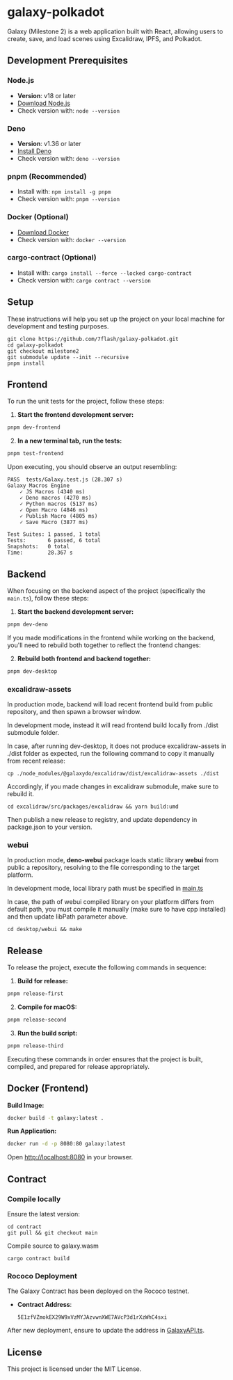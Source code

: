 # galaxy-polkadot

Galaxy (Milestone 2) is a web application built with React, allowing users to create, save, and load scenes using Excalidraw, IPFS, and Polkadot.

## Development Prerequisites

### Node.js
- **Version**: v18 or later
- [Download Node.js](https://nodejs.org/)
- Check version with: `node --version`

### Deno
- **Version**: v1.36 or later
- [Install Deno](https://docs.deno.com/runtime/manual/getting_started/installation)
- Check version with: `deno --version`

### pnpm (Recommended)
- Install with: `npm install -g pnpm`
- Check version with: `pnpm --version`

### Docker (Optional)
- [Download Docker](https://www.docker.com/)
- Check version with: `docker --version`

### cargo-contract (Optional)
- Install with: `cargo install --force --locked cargo-contract`
- Check version with: `cargo contract --version`

## Setup

These instructions will help you set up the project on your local machine for development and testing purposes.

```
git clone https://github.com/7flash/galaxy-polkadot.git
cd galaxy-polkadot
git checkout milestone2
git submodule update --init --recursive
pnpm install
```

## Frontend

To run the unit tests for the project, follow these steps:

1. **Start the frontend development server:**

```bash
pnpm dev-frontend
```

2. **In a new terminal tab, run the tests:**

```bash
pnpm test-frontend
```

Upon executing, you should observe an output resembling:

```
PASS  tests/Galaxy.test.js (28.307 s)
Galaxy Macros Engine
    ✓ JS Macros (4340 ms)
    ✓ Deno macros (4270 ms)
    ✓ Python macros (5137 ms)
    ✓ Open Macro (4846 ms)
    ✓ Publish Macro (4805 ms)
    ✓ Save Macro (3877 ms)

Test Suites: 1 passed, 1 total
Tests:       6 passed, 6 total
Snapshots:   0 total
Time:        28.367 s
```

## Backend

When focusing on the backend aspect of the project (specifically the `main.ts`), follow these steps:

1. **Start the backend development server:**

```bash
pnpm dev-deno
```

If you made modifications in the frontend while working on the backend, you'll need to rebuild both together to reflect the frontend changes:

2. **Rebuild both frontend and backend together:**

```bash
pnpm dev-desktop
```

### excalidraw-assets

In production mode, backend will load recent frontend build from public repository, and then spawn a browser window.

In development mode, instead it will read frontend build locally from ./dist submodule folder.

In case, after running dev-desktop, it does not produce excalidraw-assets in ./dist folder as expected, run the following command to copy it manually from recent release:

```
cp ./node_modules/@galaxydo/excalidraw/dist/excalidraw-assets ./dist
```

Accordingly, if you made changes in excalidraw submodule, make sure to rebuild it.

```
cd excalidraw/src/packages/excalidraw && yarn build:umd
```

Then publish a new release to registry, and update dependency in package.json to your version.

### webui

In production mode, **deno-webui** package loads static library **webui** from public a repository, resolving to the file corresponding to the target platform.

In development mode, local library path must be specified in [main.ts](https://github.com/7flash/galaxy-desktop-app/blob/9763b504caf094f1f4000300185c9594a05b560e/main.ts#L8)

In case, the path of webui compiled library on your platform differs from default path, you must compile it manually (make sure to have cpp installed) and then update libPath parameter above.

```
cd desktop/webui && make
```

## Release

To release the project, execute the following commands in sequence:

1. **Build for release:**

```bash
pnpm release-first
```

2. **Compile for macOS:**

```bash
pnpm release-second
```

3. **Run the build script:**

```bash
pnpm release-third
```

Executing these commands in order ensures that the project is built, compiled, and prepared for release appropriately.

## Docker (Frontend)

**Build Image:**
```bash
docker build -t galaxy:latest .
```

**Run Application:**
```bash
docker run -d -p 8080:80 galaxy:latest
```

Open [http://localhost:8080](http://localhost:8080) in your browser.

## Contract

### Compile locally

Ensure the latest version:

```
cd contract
git pull && git checkout main
```

Compile source to galaxy.wasm

```
cargo contract build
```

### Rococo Deployment

The Galaxy Contract has been deployed on the Rococo testnet.

- **Contract Address**: 
   ```
   5E1zfVZmokEX29W9xVzMYJAzvwnXWE7AVcP3d1rXzWhC4sxi
   ```

After new deployment, ensure to update the address in [GalaxyAPI.ts](https://github.com/7flash/galaxy-polkadot/blob/a551fc37d0c91c453aa6d04e40fd5d66edb0bb02/src/GalaxyAPI.ts#L43).

## License

This project is licensed under the MIT License.
